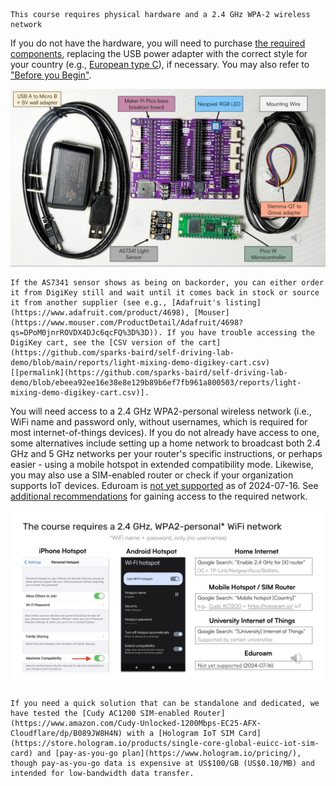 ```{warning}
This course requires physical hardware and a 2.4 GHz WPA-2 wireless network
```

If you do not have the hardware, you will need to purchase [the required components](https://www.digikey.com/short/wj34bfjr), replacing the USB power adapter with the correct style for your country (e.g., [European type C](https://www.digikey.de/en/products/detail/cui-inc/SWI5-5-E-I38/5287193)), if necessary. You may also refer to ["Before you Begin"](https://www.sciencedirect.com/science/article/pii/S2666166723002964?via%3Dihub#sec1).

![Hardware annotated](hardware-annotated.png)

```{tip}
If the AS7341 sensor shows as being on backorder, you can either order it from DigiKey still and wait until it comes back in stock or source it from another supplier (see e.g., [Adafruit's listing](https://www.adafruit.com/product/4698), [Mouser](https://www.mouser.com/ProductDetail/Adafruit/4698?qs=DPoM0jnrROVDX4DJc6qcFQ%3D%3D)). If you have trouble accessing the DigiKey cart, see the [CSV version of the cart](https://github.com/sparks-baird/self-driving-lab-demo/blob/main/reports/light-mixing-demo-digikey-cart.csv) [[permalink](https://github.com/sparks-baird/self-driving-lab-demo/blob/ebeea92ee16e38e8e129b89b6ef7fb961a800503/reports/light-mixing-demo-digikey-cart.csv)].
```

You will need access to a 2.4 GHz WPA2-personal wireless network (i.e., WiFi name and password only, without usernames, which is required for most internet-of-things devices). If you do not already have access to one, some alternatives include setting up a home network to broadcast both 2.4 GHz and 5 GHz networks per your router's specific instructions, or perhaps easier - using a mobile hotspot in extended compatibility mode. Likewise, you may also use a SIM-enabled router or check if your organization supports IoT devices. Eduroam is [not yet supported](https://raspberrypi.stackexchange.com/questions/139096/how-can-i-connect-my-raspberry-pi-pico-w-to-an-eduroam-wifi-access-point-wpa-au) as of 2024-07-16. See [additional recommendations](https://github.com/sparks-baird/self-driving-lab-demo/discussions/83) for gaining access to the required network.

![Wifi Help](wifi-help.png)

```{tip}
If you need a quick solution that can be standalone and dedicated, we have tested the [Cudy AC1200 SIM-enabled Router](https://www.amazon.com/Cudy-Unlocked-1200Mbps-EC25-AFX-Cloudflare/dp/B089JW8H4N) with a [Hologram IoT SIM Card](https://store.hologram.io/products/single-core-global-euicc-iot-sim-card) and [pay-as-you-go plan](https://www.hologram.io/pricing/), though pay-as-you-go data is expensive at US$100/GB (US$0.10/MB) and intended for low-bandwidth data transfer.
```